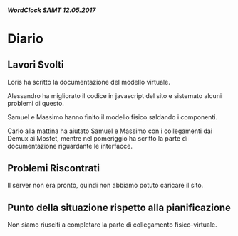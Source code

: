 ##### WordClock SAMT 12.05.2017

# Diario

## Lavori Svolti

Loris ha scritto la documentazione del modello virtuale.

Alessandro ha migliorato il codice in javascript del sito e sistemato alcuni problemi di questo.

Samuel e Massimo hanno finito il modello fisico saldando i componenti.

Carlo alla mattina ha aiutato Samuel e Massimo con i collegamenti dai Demux ai Mosfet, mentre nel pomeriggio ha scritto la parte di documentazione riguardante le interfacce.


## Problemi Riscontrati
Il server non era pronto, quindi non abbiamo potuto caricare il sito.


## Punto della situazione rispetto alla pianificazione

Non siamo riusciti a completare la parte di collegamento fisico-virtuale.
